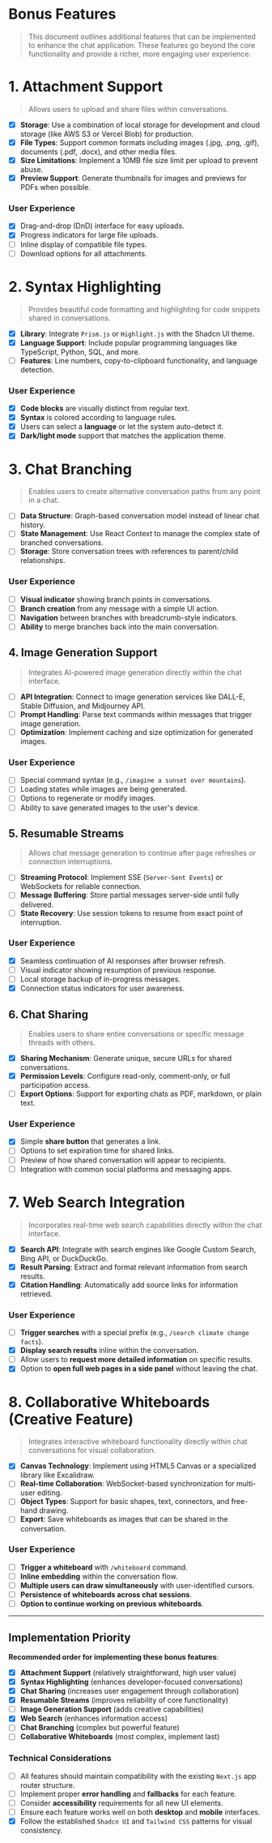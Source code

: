 # Bonus Features

> This document outlines additional features that can be implemented to enhance the chat application. These features go beyond the core functionality and provide a richer, more engaging user experience.

# 1. Attachment Support

> Allows users to upload and share files within conversations.

- [x] **Storage**: Use a combination of local storage for development and cloud storage (like AWS S3 or Vercel Blob) for production.
- [x] **File Types**: Support common formats including images (.jpg, .png, .gif), documents (.pdf, .docx), and other media files.
- [x] **Size Limitations**: Implement a 10MB file size limit per upload to prevent abuse.
- [x] **Preview Support**: Generate thumbnails for images and previews for PDFs when possible.

### User Experience

- [x] Drag-and-drop (DnD) interface for easy uploads.
- [x] Progress indicators for large file uploads.
- [ ] Inline display of compatible file types.
- [ ] Download options for all attachments.

# 2. Syntax Highlighting

> Provides beautiful code formatting and highlighting for code snippets shared in conversations.

- [x] **Library**: Integrate `Prism.js` or `Highlight.js` with the Shadcn UI theme.
- [x] **Language Support**: Include popular programming languages like TypeScript, Python, SQL, and more.
- [ ] **Features**: Line numbers, copy-to-clipboard functionality, and language detection.

### User Experience

- [x] **Code blocks** are visually distinct from regular text.
- [x] **Syntax** is colored according to language rules.
- [x] Users can select a **language** or let the system auto-detect it.
- [x] **Dark/light mode** support that matches the application theme.

# 3. Chat Branching

> Enables users to create alternative conversation paths from any point in a chat.

- [ ] **Data Structure**: Graph-based conversation model instead of linear chat history.
- [ ] **State Management**: Use React Context to manage the complex state of branched conversations.
- [ ] **Storage**: Store conversation trees with references to parent/child relationships.

### User Experience

- [ ] **Visual indicator** showing branch points in conversations.
- [ ] **Branch creation** from any message with a simple UI action.
- [ ] **Navigation** between branches with breadcrumb-style indicators.
- [ ] **Ability** to merge branches back into the main conversation.

## 4. Image Generation Support

> Integrates AI-powered image generation directly within the chat interface.

- [ ] **API Integration**: Connect to image generation services like DALL-E, Stable Diffusion, and Midjourney API.
- [ ] **Prompt Handling**: Parse text commands within messages that trigger image generation.
- [ ] **Optimization**: Implement caching and size optimization for generated images.

### User Experience

- [ ] Special command syntax (e.g., `/imagine a sunset over mountains`).
- [ ] Loading states while images are being generated.
- [ ] Options to regenerate or modify images.
- [ ] Ability to save generated images to the user's device.

## 5. Resumable Streams

> Allows chat message generation to continue after page refreshes or connection interruptions.

- [ ] **Streaming Protocol**: Implement SSE (`Server-Sent Events`) or WebSockets for reliable connection.
- [ ] **Message Buffering**: Store partial messages server-side until fully delivered.
- [ ] **State Recovery**: Use session tokens to resume from exact point of interruption.

### User Experience

- [x] Seamless continuation of AI responses after browser refresh.
- [ ] Visual indicator showing resumption of previous response.
- [ ] Local storage backup of in-progress messages.
- [x] Connection status indicators for user awareness.

## 6. Chat Sharing

> Enables users to share entire conversations or specific message threads with others.

- [x] **Sharing Mechanism**: Generate unique, secure URLs for shared conversations.
- [x] **Permission Levels**: Configure read-only, comment-only, or full participation access.
- [ ] **Export Options**: Support for exporting chats as PDF, markdown, or plain text.

### User Experience

- [x] Simple **share button** that generates a link.
- [ ] Options to set expiration time for shared links.
- [ ] Preview of how shared conversation will appear to recipients.
- [ ] Integration with common social platforms and messaging apps.

# 7. Web Search Integration

> Incorporates real-time web search capabilities directly within the chat interface.

- [x] **Search API**: Integrate with search engines like Google Custom Search, Bing API, or DuckDuckGo.
- [x] **Result Parsing**: Extract and format relevant information from search results.
- [x] **Citation Handling**: Automatically add source links for information retrieved.

### User Experience

- [ ] **Trigger searches** with a special prefix (e.g., `/search climate change facts`).
- [x] **Display search results** inline within the conversation.
- [ ] Allow users to **request more detailed information** on specific results.
- [x] Option to **open full web pages in a side panel** without leaving the chat.

# 8. Collaborative Whiteboards (Creative Feature)

> Integrates interactive whiteboard functionality directly within chat conversations for visual collaboration.

- [x] **Canvas Technology**: Implement using HTML5 Canvas or a specialized library like Excalidraw.
- [ ] **Real-time Collaboration**: WebSocket-based synchronization for multi-user editing.
- [ ] **Object Types**: Support for basic shapes, text, connectors, and free-hand drawing.
- [ ] **Export**: Save whiteboards as images that can be shared in the conversation.

### User Experience

- [ ] **Trigger a whiteboard** with `/whiteboard` command.
- [ ] **Inline embedding** within the conversation flow.
- [ ] **Multiple users can draw simultaneously** with user-identified cursors.
- [ ] **Persistence of whiteboards across chat sessions**.
- [ ] **Option to continue working on previous whiteboards**.

---

## Implementation Priority

**Recommended order for implementing these bonus features**:

- [x] **Attachment Support** (relatively straightforward, high user value)
- [x] **Syntax Highlighting** (enhances developer-focused conversations)
- [x] **Chat Sharing** (increases user engagement through collaboration)
- [x] **Resumable Streams** (improves reliability of core functionality)
- [ ] **Image Generation Support** (adds creative capabilities)
- [x] **Web Search** (enhances information access)
- [ ] **Chat Branching** (complex but powerful feature)
- [ ] **Collaborative Whiteboards** (most complex, implement last)

### Technical Considerations

- [ ] All features should maintain compatibility with the existing `Next.js` app router structure.
- [ ] Implement proper **error handling** and **fallbacks** for each feature.
- [ ] Consider **accessibility** requirements for all new UI elements.
- [ ] Ensure each feature works well on both **desktop** and **mobile** interfaces.
- [x] Follow the established `Shadcn UI` and `Tailwind CSS` patterns for visual consistency.
